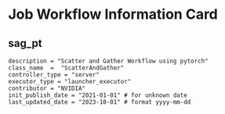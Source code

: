 # Job Workflow Information Card

## sag_pt
    description = "Scatter and Gather Workflow using pytorch" 
    class_name  =  "ScatterAndGather"
    controller_type = "server"
    executor_type = "launcher_executor"
    contributor = "NVIDIA"
    init_publish_date = "2021-01-01" # for unknown date
    last_updated_date = "2023-10-01" # format yyyy-mm-dd

